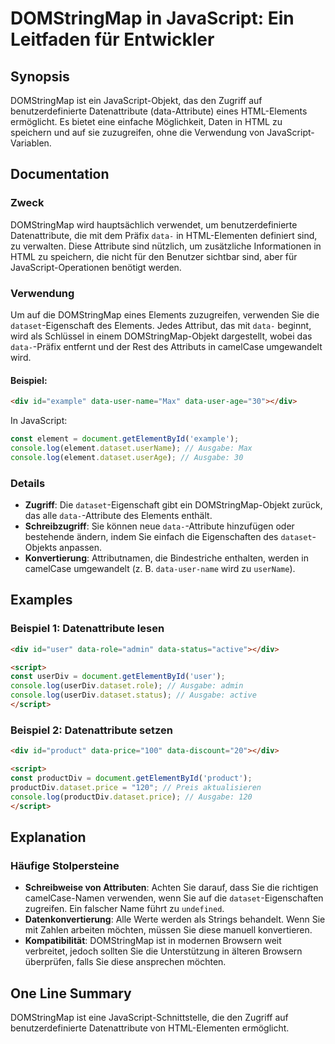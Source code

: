 <!--
Meta Description: # DOMStringMap in JavaScript: Ein Leitfaden für Entwickler ## Synopsis DOMStringMap ist ein JavaScript-Objekt, das den Zugriff auf benutzerdefinierte ...
Meta Keywords: data, die, sie, dataset, domstringmap
-->

# DOMStringMap in JavaScript: Ein Leitfaden für Entwickler

## Synopsis
DOMStringMap ist ein JavaScript-Objekt, das den Zugriff auf benutzerdefinierte Datenattribute (data-Attribute) eines HTML-Elements ermöglicht. Es bietet eine einfache Möglichkeit, Daten in HTML zu speichern und auf sie zuzugreifen, ohne die Verwendung von JavaScript-Variablen.

## Documentation
### Zweck
DOMStringMap wird hauptsächlich verwendet, um benutzerdefinierte Datenattribute, die mit dem Präfix `data-` in HTML-Elementen definiert sind, zu verwalten. Diese Attribute sind nützlich, um zusätzliche Informationen in HTML zu speichern, die nicht für den Benutzer sichtbar sind, aber für JavaScript-Operationen benötigt werden.

### Verwendung
Um auf die DOMStringMap eines Elements zuzugreifen, verwenden Sie die `dataset`-Eigenschaft des Elements. Jedes Attribut, das mit `data-` beginnt, wird als Schlüssel in einem DOMStringMap-Objekt dargestellt, wobei das `data-`-Präfix entfernt und der Rest des Attributs in camelCase umgewandelt wird.

#### Beispiel:
```html
<div id="example" data-user-name="Max" data-user-age="30"></div>
```

In JavaScript:
```javascript
const element = document.getElementById('example');
console.log(element.dataset.userName); // Ausgabe: Max
console.log(element.dataset.userAge); // Ausgabe: 30
```

### Details
- **Zugriff**: Die `dataset`-Eigenschaft gibt ein DOMStringMap-Objekt zurück, das alle `data-`-Attribute des Elements enthält.
- **Schreibzugriff**: Sie können neue `data-`-Attribute hinzufügen oder bestehende ändern, indem Sie einfach die Eigenschaften des `dataset`-Objekts anpassen.
- **Konvertierung**: Attributnamen, die Bindestriche enthalten, werden in camelCase umgewandelt (z. B. `data-user-name` wird zu `userName`).

## Examples
### Beispiel 1: Datenattribute lesen
```html
<div id="user" data-role="admin" data-status="active"></div>

<script>
const userDiv = document.getElementById('user');
console.log(userDiv.dataset.role); // Ausgabe: admin
console.log(userDiv.dataset.status); // Ausgabe: active
</script>
```

### Beispiel 2: Datenattribute setzen
```html
<div id="product" data-price="100" data-discount="20"></div>

<script>
const productDiv = document.getElementById('product');
productDiv.dataset.price = "120"; // Preis aktualisieren
console.log(productDiv.dataset.price); // Ausgabe: 120
</script>
```

## Explanation
### Häufige Stolpersteine
- **Schreibweise von Attributen**: Achten Sie darauf, dass Sie die richtigen camelCase-Namen verwenden, wenn Sie auf die `dataset`-Eigenschaften zugreifen. Ein falscher Name führt zu `undefined`.
- **Datenkonvertierung**: Alle Werte werden als Strings behandelt. Wenn Sie mit Zahlen arbeiten möchten, müssen Sie diese manuell konvertieren.
- **Kompatibilität**: DOMStringMap ist in modernen Browsern weit verbreitet, jedoch sollten Sie die Unterstützung in älteren Browsern überprüfen, falls Sie diese ansprechen möchten.

## One Line Summary
DOMStringMap ist eine JavaScript-Schnittstelle, die den Zugriff auf benutzerdefinierte Datenattribute von HTML-Elementen ermöglicht.